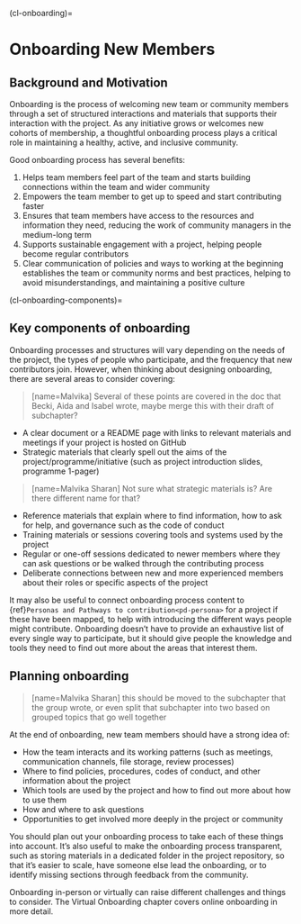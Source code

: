 (cl-onboarding)=

# Onboarding New Members


## Background and Motivation
Onboarding is the process of welcoming new team or community members through a set of structured interactions and materials that supports their interaction with the project. 
As any initiative grows or welcomes new cohorts of membership, a thoughtful onboarding process plays a critical role in maintaining a healthy, active, and inclusive community. 

Good onboarding process has several benefits: 
1. Helps team members feel part of the team and starts building connections within the team and wider community
2. Empowers the team member to get up to speed and start contributing faster 
3. Ensures that team members have access to the resources and information they need, reducing the work of community managers in the medium-long term 
4. Supports sustainable engagement with a project, helping people become regular contributors 
5. Clear communication of policies and ways to working at the beginning establishes the team or community norms and best practices, helping to avoid misunderstandings, and maintaining a positive culture 

(cl-onboarding-components)=
## Key components of onboarding 

Onboarding processes and structures will vary depending on the needs of the project, the types of people who participate, and the frequency that new contributors join. 
However, when thinking about designing onboarding, there are several areas to consider covering: 
> [name=Malvika] Several of these points are covered in the doc that Becki, Aida and Isabel wrote, maybe merge this with their draft of subchapter?
*	A clear document or a README page with links to relevant materials and meetings if your project is hosted on GitHub 
* Strategic materials that clearly spell out the aims of the project/programme/initiative (such as project introduction slides, programme 1-pager) 
> [name=Malvika Sharan] Not sure what strategic materials is? Are there different name for that?
* Reference materials that explain where to find information, how to ask for help, and governance such as the code of conduct 
* Training materials or sessions covering tools and systems used by the project 
* Regular or one-off sessions dedicated to newer members where they can ask questions or be walked through the contributing process 
* Deliberate connections between new and more experienced members about their roles or specific aspects of the project


It may also be useful to connect onboarding process content to {ref}`Personas and Pathways to contribution<pd-persona>` for a project if these have been mapped, to help with introducing the different ways people might contribute. 
Onboarding doesn’t have to provide an exhaustive list of every single way to participate, but it should give people the knowledge and tools they need to find out more about the areas that interest them. 


## Planning onboarding
> [name=Malvika Sharan] this should be moved to the subchapter that the group wrote, or even split that subchapter into two based on grouped topics that go well together

At the end of onboarding, new team members should have a strong idea of: 
* How the team interacts and its working patterns (such as meetings, communication channels, file storage, review processes) 
* Where to find policies, procedures, codes of conduct, and other information about the project 
* Which tools are used by the project and how to find out more about how to use them 
* How and where to ask questions 
* Opportunities to get involved more deeply in the project or community 


You should plan out your onboarding process to take each of these things into account. 
It’s also useful to make the onboarding process transparent, such as storing materials in a dedicated folder in the project repository, so that it’s easier to scale, have someone else lead the onboarding, or to identify missing sections through feedback from the community. 

Onboarding in-person or virtually can raise different challenges and things to consider. 
The Virtual Onboarding chapter covers online onboarding in more detail. 
